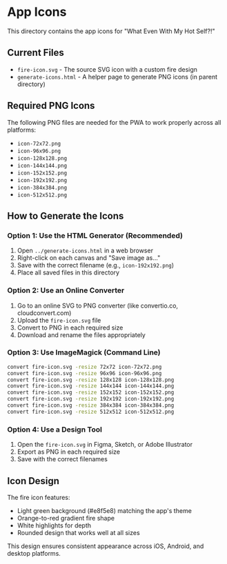# App Icons

This directory contains the app icons for "What Even With My Hot Self?!"

## Current Files

- `fire-icon.svg` - The source SVG icon with a custom fire design
- `generate-icons.html` - A helper page to generate PNG icons (in parent directory)

## Required PNG Icons

The following PNG files are needed for the PWA to work properly across all platforms:

- `icon-72x72.png`
- `icon-96x96.png`
- `icon-128x128.png`
- `icon-144x144.png`
- `icon-152x152.png`
- `icon-192x192.png`
- `icon-384x384.png`
- `icon-512x512.png`

## How to Generate the Icons

### Option 1: Use the HTML Generator (Recommended)
1. Open `../generate-icons.html` in a web browser
2. Right-click on each canvas and "Save image as..."
3. Save with the correct filename (e.g., `icon-192x192.png`)
4. Place all saved files in this directory

### Option 2: Use an Online Converter
1. Go to an online SVG to PNG converter (like convertio.co, cloudconvert.com)
2. Upload the `fire-icon.svg` file
3. Convert to PNG in each required size
4. Download and rename the files appropriately

### Option 3: Use ImageMagick (Command Line)
```bash
convert fire-icon.svg -resize 72x72 icon-72x72.png
convert fire-icon.svg -resize 96x96 icon-96x96.png
convert fire-icon.svg -resize 128x128 icon-128x128.png
convert fire-icon.svg -resize 144x144 icon-144x144.png
convert fire-icon.svg -resize 152x152 icon-152x152.png
convert fire-icon.svg -resize 192x192 icon-192x192.png
convert fire-icon.svg -resize 384x384 icon-384x384.png
convert fire-icon.svg -resize 512x512 icon-512x512.png
```

### Option 4: Use a Design Tool
1. Open the `fire-icon.svg` in Figma, Sketch, or Adobe Illustrator
2. Export as PNG in each required size
3. Save with the correct filenames

## Icon Design

The fire icon features:
- Light green background (#e8f5e8) matching the app's theme
- Orange-to-red gradient fire shape
- White highlights for depth
- Rounded design that works well at all sizes

This design ensures consistent appearance across iOS, Android, and desktop platforms.
